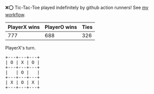 :x::o: Tic-Tac-Toe played indefinitely by github action runners! See [my workflow](.github/workflows/play.yaml).

|PlayerX wins|PlayerO wins|Ties|
|-|-|-|
|777|688|326|

PlayerX's turn.

<pre>
+---+---+---+
| O | X | O |
+---+---+---+
|   | O |   |
+---+---+---+
| X | O | X |
+---+---+---+
</pre>